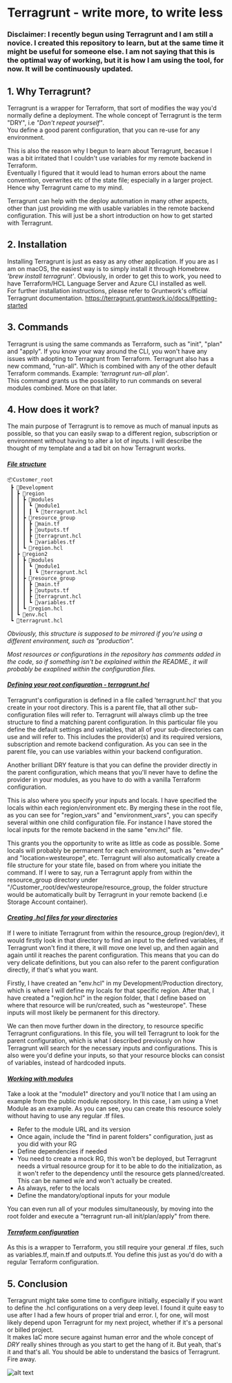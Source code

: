 # Terragrunt - write more, to write less

### Disclaimer: I recently begun using Terragrunt and I am still a novice. I created this repository to learn, but at the same time it might be useful for someone else. I am not saying that this is the optimal way of working, but it is how I am using the tool, for now. It will be continuously updated. 

## 1. Why Terragrunt?
Terragrunt is a wrapper for Terraform, that sort of modifies the way you'd normally define a deployment. The whole concept of Terragrunt is the term "DRY", i.e *"Don't repeat yourself"*. <br> You define a good parent configuration, that you can re-use for any environment.

This is also the reason why I begun to learn about Terragrunt, becasue I was a bit irritated that I couldn't use variables for my remote backend in Terraform. <br> Eventually I figured that it would lead to human errors about the name convention, overwrites etc of the state file; especially in a larger project. Hence why Terragrunt came to my mind.

Terragrunt can help with the deploy automation in many other aspects, other than just providing me with usable variables in the remote backend configuration. This will just be a short introduction on how to get started with Terragrunt.

## 2. Installation
Installing Terragrunt is just as easy as any other application. If you are as I am on macOS, the easiest way is to simply install it through Homebrew. *'brew install terragrunt'*. Obviously, in order to get this to work, you need to have Terraform/HCL Language Server and Azure CLI installed as well. <br>For further installation instructions, please refer to Gruntwork's official Terragrunt documentation. https://terragrunt.gruntwork.io/docs/#getting-started

## 3. Commands
Terragrunt is using the same commands as Terraform, such as "init", "plan" and "apply". If you know your way around the CLI, you won't have any issues with adopting to Terragrunt from Terraform. Terragrunt also has a new command, "run-all". Which is combined with any of the other default Terraform commands. Example: *'terragrunt run-all plan'*. <br>This command grants us the possibility to run commands on several modules combined. More on that later.

## 4. How does it work? 
The main purpose of Terragrunt is to remove as much of manual inputs as possible, so that you can easily swap to a different region, subscription or environment without having to alter a lot of inputs. I will describe the thought of my template and a tad bit on how Terragrunt works. 

#### *<ins>File structure</ins>*
```
📦Customer_root
 ┣ 📂Development
 ┃ ┣ 📂region
 ┃ ┃ ┣ 📂modules
 ┃ ┃ ┃ ┗ 📂module1
 ┃ ┃ ┃ ┃ ┗ 📜terragrunt.hcl
 ┃ ┃ ┣ 📂resource_group
 ┃ ┃ ┃ ┣ 📜main.tf
 ┃ ┃ ┃ ┣ 📜outputs.tf
 ┃ ┃ ┃ ┣ 📜terragrunt.hcl
 ┃ ┃ ┃ ┗ 📜variables.tf
 ┃ ┃ ┗ 📜region.hcl
 ┃ ┣ 📂region2
 ┃ ┃ ┣ 📂modules
 ┃ ┃ ┃ ┗ 📂module1
 ┃ ┃ ┃ ┃ ┗ 📜terragrunt.hcl
 ┃ ┃ ┣ 📂resource_group
 ┃ ┃ ┃ ┣ 📜main.tf
 ┃ ┃ ┃ ┣ 📜outputs.tf
 ┃ ┃ ┃ ┣ 📜terragrunt.hcl
 ┃ ┃ ┃ ┗ 📜variables.tf
 ┃ ┃ ┗ 📜region.hcl
 ┃ ┗ 📜env.hcl
 ┗ 📜terragrunt.hcl
```
*Obviously, this structure is supposed to be mirrored if you're using a different environment, such as "production".*

_Most resources or configurations in the repository has comments added in the code, so if something isn't be explained within the README., it will probably be exaplined within the configuration files._
#### *<ins>Defining your root configuration - terragrunt.hcl</ins>*
Terragrunt's configuration is defined in a file called 'terragrunt.hcl' that you create in your root directory. This is a parent file, that all other sub-configuration files will refer to. Terragrunt will always climb up the tree structure to find a matching parent configuration. In this particular file you define the default settings and variables, that all of your sub-directories can use and will refer to. This includes the provider(s) and its required versions, subscription and remote backend configuration. As you can see in the parent file, you can use variables within your backend configuration.

Another brilliant DRY feature is that you can define the provider directly in the parent configuration, which means that you'll never have to define the provider in your modules, as you have to do with a vanilla Terraform configuration.

This is also where you specify your inputs and locals. I have specified the locals within each region/environment etc. By merging these in the root file, as you can see for "region_vars" and "environment_vars", you can specify several within one child configuration file. For instance I have stored the local inputs for the remote backend in the same "env.hcl" file. 

This grants you the opportunity to write as little as code as possible. Some locals will probably be permanent for each environment, such as "env=dev" and "location=westeurope", etc. Terragrunt will also automatically create a file structure for your state file, based on from where you initiate the command. 
If I were to say, run a Terragrunt apply from within the resource_group directory under "/Customer_root/dev/westeurope/resource_group, the folder structure would be automatically built by Terragrunt in your remote backend (i.e Storage Account container).

#### *<ins>Creating .hcl files for your directories</ins>*
If I were to initiate Terragrunt from within the resource_group (region/dev), it would firstly look in that directory to find an input to the defined variables, if Terragrunt won't find it there, it will move one level up, and then again and again until it reaches the parent configuration. This means that you can do very delicate definitions, but you can also refer to the parent configuration directly, if that's what you want. 

Firstly, I have created an "env.hcl" in my Development/Production directory, which is where I will define my locals for that specific region. After that, I have created a "region.hcl" in the region folder, that I define based on where that resource will be run/created, such as "westeurope". These inputs will most likely be permanent for this directory. 

We can then move further down in the directory, to resource specific Terragrunt configurations. In this file, you will tell Terragrunt to look for the parent configuration, which is what I described previously on how Terragrunt will search for the necessary inputs and configurations. This is also were you'd define your inputs, so that your resource blocks can consist of variables, instead of hardcoded inputs. 

#### *<ins>Working with modules</ins>*
Take a look at the "module1" directory and you'll notice that I am using an example from the public module repository. In this case, I am using a Vnet Module as an example. As you can see, you can create this resource solely without having to use any regular .tf files. 

- Refer to the module URL and its version
- Once again, include the "find in parent folders" configuration, just as you did with your RG
- Define dependencies if needed
- You need to create a mock RG, this won't be deployed, but Terragrunt needs a virtual resource group for it to be able to do the initialization, as it won't refer to the dependency until the resource gets planned/created. This can be named w/e and won't actually be created. 
- As always, refer to the locals
- Define the mandatory/optional inputs for your module

You can even run all of your modules simultaneously, by moving into the root folder and execute a "terragrunt run-all init/plan/apply" from there.

#### *<ins>Terraform configuration</ins>*
As this is a wrapper to Terraform, you still require your general .tf files, such as variables.tf, main.tf and outputs.tf. You define this just as you'd do with a regular Terraform configuration. 

## 5. Conclusion
Terragrunt might take some time to configure initially, especially if you want to define the .hcl configurations on a very deep level. 
I found it quite easy to use after I had a few hours of proper trial and error. I, for one, will most likely depend upon Terragrunt for my next project, whether if it's a personal or billed project. <br>It makes IaC more secure against human error and the whole concept of *DRY* really shines through as you start to get the hang of it. But yeah, that's it and that's all. You should be able to understand the basics of Terragrunt. Fire away.

![alt text](https://i.imgur.com/l0msF1l.gif)


